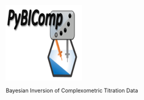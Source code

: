 
<img src="PyBICOMP_logo.png" alt="Logo" style="height: 200px; width:200px;"/>

Bayesian Inversion of Complexometric Titration Data 
